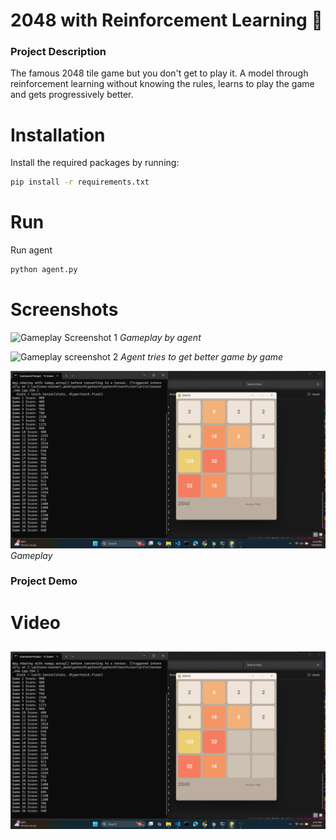 


# 2048 with Reinforcement Learning 🎯

### Project Description
The famous 2048 tile game but you don't get to play it. A model through reinforcement learning without knowing the rules, learns to play the game and gets progressively better. 

# Installation
Install the required packages by running:

```bash
pip install -r requirements.txt
```

# Run

Run agent
```bash
python agent.py
```

# Screenshots
![Gameplay Screenshot 1](images/screenshot%201.png)
*Gameplay by agent*

![Gameplay screenshot 2](images/screenshot%202.png)
*Agent tries to get better game by game*

![Gameplay Screenshot 3](images/screenshot3.png)
*Gameplay*

### Project Demo
# Video
[![Demo Video](images/screenshot3.png)](https://github.com/fadil4u/project1/raw/main/video/recording.mp4)
---



